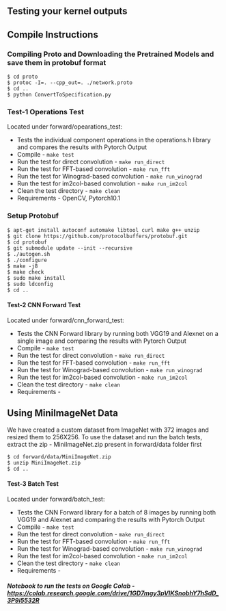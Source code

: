 ## Testing your kernel outputs

## Compile Instructions

### Compiling Proto and Downloading the Pretrained Models and save them in protobuf format

```
$ cd proto
$ protoc -I=. --cpp_out=. ./network.proto
$ cd ..
$ python ConvertToSpecification.py
```

### Test-1 Operations Test 
Located under forward/opearations_test:
* Tests the individual component operations in the operations.h library and compares the results with Pytorch Output
* Compile - `make test`
* Run the test for direct convolution - `make run_direct` 
* Run the test for FFT-based convolution - `make run_fft`
* Run the test for Winograd-based convolution - `make run_winograd` 
* Run the test for im2col-based convolution - `make run_im2col`
* Clean the test directory - `make clean`
* Requirements - OpenCV, Pytorch10.1

### Setup Protobuf
```shell
$ apt-get install autoconf automake libtool curl make g++ unzip
$ git clone https://github.com/protocolbuffers/protobuf.git
$ cd protobuf
$ git submodule update --init --recursive
$ ./autogen.sh
$ ./configure
$ make -j8
$ make check
$ sudo make install
$ sudo ldconfig 
$ cd ..
```

#### Test-2 CNN Forward Test 
Located under forward/cnn_forward_test:
* Tests the CNN Forward library by running both VGG19 and Alexnet on a single image and comparing the results with Pytorch Output
* Compile - `make test`
* Run the test for direct convolution - `make run_direct` 
* Run the test for FFT-based convolution - `make run_fft`
* Run the test for Winograd-based convolution - `make run_winograd` 
* Run the test for im2col-based convolution - `make run_im2col`
* Clean the test directory - `make clean`
* Requirements - 

## Using MiniImageNet Data
We have created a custom dataset from ImageNet with 372 images and resized them to 256X256. To use the dataset and run the batch tests, extract the zip - MiniImageNet.zip present in forward/data folder first

```
$ cd forward/data/MiniImageNet.zip
$ unzip MiniImageNet.zip
$ cd ..
```

#### Test-3 Batch Test 
Located under forward/batch_test:
* Tests the CNN Forward library for a batch of 8 images by running both VGG19 and Alexnet and comparing the results with Pytorch Output
* Compile - `make test`
* Run the test for direct convolution - `make run_direct` 
* Run the test for FFT-based convolution - `make run_fft`
* Run the test for Winograd-based convolution - `make run_winograd` 
* Run the test for im2col-based convolution - `make run_im2col`
* Clean the test directory - `make clean`
* Requirements - 

##### Notebook to run the tests on Google Colab - https://colab.research.google.com/drive/1GD7mgy3pVIKSnobhY7hSdD_3P9i5532R
